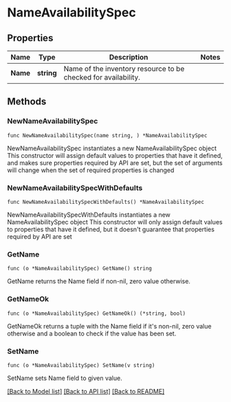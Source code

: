 # NameAvailabilitySpec

## Properties

Name | Type | Description | Notes
------------ | ------------- | ------------- | -------------
**Name** | **string** | Name of the inventory resource to be checked for availability. | 

## Methods

### NewNameAvailabilitySpec

`func NewNameAvailabilitySpec(name string, ) *NameAvailabilitySpec`

NewNameAvailabilitySpec instantiates a new NameAvailabilitySpec object
This constructor will assign default values to properties that have it defined,
and makes sure properties required by API are set, but the set of arguments
will change when the set of required properties is changed

### NewNameAvailabilitySpecWithDefaults

`func NewNameAvailabilitySpecWithDefaults() *NameAvailabilitySpec`

NewNameAvailabilitySpecWithDefaults instantiates a new NameAvailabilitySpec object
This constructor will only assign default values to properties that have it defined,
but it doesn't guarantee that properties required by API are set

### GetName

`func (o *NameAvailabilitySpec) GetName() string`

GetName returns the Name field if non-nil, zero value otherwise.

### GetNameOk

`func (o *NameAvailabilitySpec) GetNameOk() (*string, bool)`

GetNameOk returns a tuple with the Name field if it's non-nil, zero value otherwise
and a boolean to check if the value has been set.

### SetName

`func (o *NameAvailabilitySpec) SetName(v string)`

SetName sets Name field to given value.



[[Back to Model list]](../README.md#documentation-for-models) [[Back to API list]](../README.md#documentation-for-api-endpoints) [[Back to README]](../README.md)


